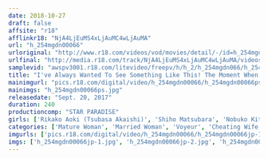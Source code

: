 ```yaml
---
date: 2018-10-27
draft: false
affsite: "r18"
afflinkr18: "NjA4LjEuMS4xLjAuMC4wLjAuMA"
url: "h_254mgdn00066"
urloriginal: "http://www.r18.com/videos/vod/movies/detail/-/id=h_254mgdn00066"
urlfinal: "http://media.r18.com/track/NjA4LjEuMS4xLjAuMC4wLjAuMA/videos/vod/movies/detail/-/id=h_254mgdn00066"
samplevid: "awspv3001.r18.com/litevideo/freepv/h/h_2/h_254mgdn066/h_254mgdn066_dmb_w.mp4"
title: "I've Always Wanted To See Something Like This! The Moment When My Wife Gets Off On Someone Else's Cock Special Edition 240 Minutes 15 Cuckolded Wives"
mainimgurl: "pics.r18.com/digital/video/h_254mgdn00066/h_254mgdn00066ps.jpg"
mainimgs: "h_254mgdn00066ps.jpg"
releasedate: "Sept. 20, 2017"
duration: 240
productioncomp: "STAR PARADISE"
girls: ['Rikako Aoki (Tsubasa Akaishi)', 'Shiho Matsubara', 'Nobuko Kitamura', 'Kairi Shibuya', 'Hiroko Fukunaga']
categories: ['Mature Woman', 'Married Woman', 'Voyeur', 'Cheating Wife', 'Over 4 Hours', 'Hi-Def']
imgurls: ['pics.r18.com/digital/video/h_254mgdn00066/h_254mgdn00066jp-1.jpg', 'pics.r18.com/digital/video/h_254mgdn00066/h_254mgdn00066jp-2.jpg', 'pics.r18.com/digital/video/h_254mgdn00066/h_254mgdn00066jp-3.jpg', 'pics.r18.com/digital/video/h_254mgdn00066/h_254mgdn00066jp-4.jpg', 'pics.r18.com/digital/video/h_254mgdn00066/h_254mgdn00066jp-5.jpg', 'pics.r18.com/digital/video/h_254mgdn00066/h_254mgdn00066jp-6.jpg', 'pics.r18.com/digital/video/h_254mgdn00066/h_254mgdn00066jp-7.jpg', 'pics.r18.com/digital/video/h_254mgdn00066/h_254mgdn00066jp-8.jpg', 'pics.r18.com/digital/video/h_254mgdn00066/h_254mgdn00066jp-9.jpg', 'pics.r18.com/digital/video/h_254mgdn00066/h_254mgdn00066jp-10.jpg', 'pics.r18.com/digital/video/h_254mgdn00066/h_254mgdn00066jp-11.jpg', 'pics.r18.com/digital/video/h_254mgdn00066/h_254mgdn00066jp-12.jpg', 'pics.r18.com/digital/video/h_254mgdn00066/h_254mgdn00066jp-13.jpg', 'pics.r18.com/digital/video/h_254mgdn00066/h_254mgdn00066jp-14.jpg', 'pics.r18.com/digital/video/h_254mgdn00066/h_254mgdn00066jp-15.jpg', 'pics.r18.com/digital/video/h_254mgdn00066/h_254mgdn00066jp-16.jpg', 'pics.r18.com/digital/video/h_254mgdn00066/h_254mgdn00066jp-17.jpg', 'pics.r18.com/digital/video/h_254mgdn00066/h_254mgdn00066jp-18.jpg', 'pics.r18.com/digital/video/h_254mgdn00066/h_254mgdn00066jp-19.jpg', 'pics.r18.com/digital/video/h_254mgdn00066/h_254mgdn00066jp-20.jpg']
imgs: ['h_254mgdn00066jp-1.jpg', 'h_254mgdn00066jp-2.jpg', 'h_254mgdn00066jp-3.jpg', 'h_254mgdn00066jp-4.jpg', 'h_254mgdn00066jp-5.jpg', 'h_254mgdn00066jp-6.jpg', 'h_254mgdn00066jp-7.jpg', 'h_254mgdn00066jp-8.jpg', 'h_254mgdn00066jp-9.jpg', 'h_254mgdn00066jp-10.jpg', 'h_254mgdn00066jp-11.jpg', 'h_254mgdn00066jp-12.jpg', 'h_254mgdn00066jp-13.jpg', 'h_254mgdn00066jp-14.jpg', 'h_254mgdn00066jp-15.jpg', 'h_254mgdn00066jp-16.jpg', 'h_254mgdn00066jp-17.jpg', 'h_254mgdn00066jp-18.jpg', 'h_254mgdn00066jp-19.jpg', 'h_254mgdn00066jp-20.jpg']
---
```


